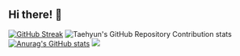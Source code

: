## Hi there! 👋



<!--
**Denscape/Denscape** is a ✨ _special_ ✨ repository because its `README.md` (this file) appears on your GitHub profile.

Here are some ideas to get you started:

- 🔭 I’m currently working on ...
- 🌱 I’m currently learning ...
- 👯 I’m looking to collaborate on ...
- 🤔 I’m looking for help with ...
- 💬 Ask me about ...
- 📫 How to reach me: ...
- 😄 Pronouns: ...
- ⚡ Fun fact: ...
-->



[![GitHub Streak](https://streak-stats.demolab.com?user=Denscape&theme=blue-green)](https://git.io/streak-stats)
![Taehyun's GitHub Repository Contribution stats](https://github-contributor-stats.vercel.app/api?username=Denscape&theme=blue-green)
[![Anurag's GitHub stats](https://github-readme-stats.vercel.app/api?username=Denscape&theme=blue-green)](https://github.com/anuraghazra/github-readme-stats)
![](https://komarev.com/ghpvc/?username=your-github-Denscape&theme=blue-green)

